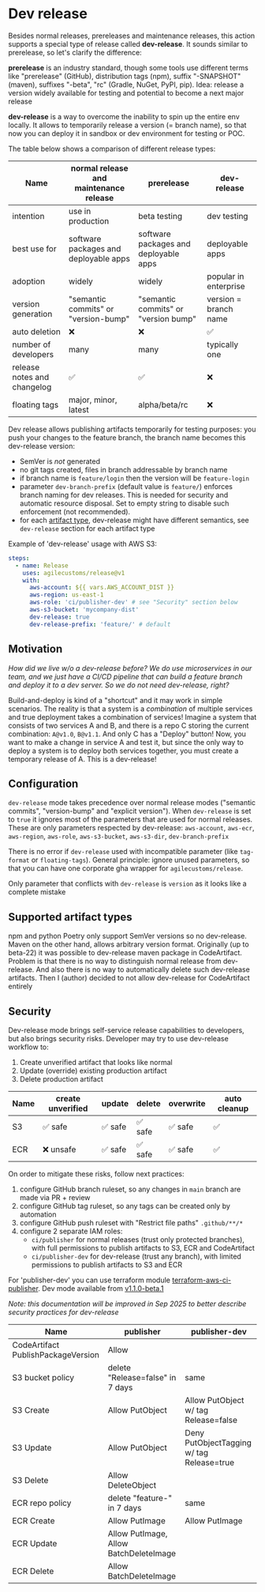 # Dev release

Besides normal releases, prereleases and maintenance releases, this action supports a special type of release called **dev-release**.
It sounds similar to prerelease, so let's clarify the difference:

**prerelease** is an industry standard, though some tools use different terms
like "prerelease" (GitHub), distribution tags (npm), suffix "-SNAPSHOT" (maven), suffixes "-beta", "rc" (Gradle, NuGet, PyPI, pip).
Idea: release a version widely available for testing and potential to become a next major release

**dev-release** is a way to overcome the inability to spin up the entire env locally.
It allows to temporarily release a version (= branch name), so that now you can deploy it in sandbox or dev environment for testing or POC.

The table below shows a comparison of different release types:

| Name                        | normal release and maintenance release | prerelease                            | dev-release           |
|-----------------------------|----------------------------------------|---------------------------------------|-----------------------|
| intention                   | use in production                      | beta testing                          | dev testing           |
| best use for                | software packages and deployable apps  | software packages and deployable apps | deployable apps       |
| adoption                    | widely                                 | widely                                | popular in enterprise |
| version generation          | "semantic commits" or "version-bump"   | "semantic commits" or "version bump"  | version = branch name |
| auto deletion               | ❌️                                     | ❌️                                    | ✅                     |
| number of developers        | many                                   | many                                  | typically one         |
| release notes and changelog | ✅                                      | ✅                                     | ❌️                    |
| floating tags               | major, minor, latest                   | alpha/beta/rc                         | ❌️                    |


Dev release allows publishing artifacts temporarily for testing purposes:
you push your changes to the feature branch, the branch name becomes this dev-release version:
- SemVer is _not_ generated
- no git tags created, files in branch addressable by branch name
- if branch name is `feature/login` then the version will be `feature-login`
- parameter `dev-branch-prefix` (default value is `feature/`) enforces branch naming for dev releases.
  This is needed for security and automatic resource disposal. Set to empty string to disable such enforcement (not recommended).
- for each [artifact type](./../artifact-types/index.md), dev-release might have different semantics, see `dev-release` section for each artifact type

Example of 'dev-release' usage with AWS S3:
```yaml
steps:
  - name: Release
    uses: agilecustoms/release@v1
    with:
      aws-account: ${{ vars.AWS_ACCOUNT_DIST }}
      aws-region: us-east-1
      aws-role: 'ci/publisher-dev' # see "Security" section below
      aws-s3-bucket: 'mycompany-dist'
      dev-release: true
      dev-release-prefix: 'feature/' # default
```

## Motivation

_How did we live w/o a dev-release before?
We do use microservices in our team, and we just have a CI/CD pipeline that can build a feature branch and deploy it to a dev server.
So we do not need dev-release, right?_

Build-and-deploy is kind of a "shortcut" and it may work in simple scenarios.
The reality is that a system is a _combination_ of multiple services and true deployment takes a combination of services!
Imagine a system that consists of two services A and B, and there is a repo C storing the current combination: `A@v1.0`, `B@v1.1`.
And only C has a "Deploy" button!
Now, you want to make a change in service A and test it, but since the only way to deploy a system is to deploy both services together,
you must create a temporary release of A. This is a dev-release!

## Configuration
 
`dev-release` mode takes precedence over normal release modes ("semantic commits", "version-bump" and "explicit version").
When `dev-release` is set to `true` it ignores most of the parameters that are used for normal releases.
These are only parameters respected by dev-release:
`aws-account`, `aws-ecr`, `aws-region`, `aws-role`, `aws-s3-bucket`, `aws-s3-dir`, `dev-branch-prefix`

There is no error if `dev-release` used with incompatible parameter (like `tag-format` or `floating-tags`).
General principle: ignore unused parameters, so that you can have one corporate gha wrapper for `agilecustoms/release`.

Only parameter that conflicts with `dev-release` is `version` as it looks like a complete mistake

## Supported artifact types

npm and python Poetry only support SemVer versions so no dev-release.
Maven on the other hand, allows arbitrary version format.
Originally (up to beta-22) it was possible to dev-release maven package in CodeArtifact.
Problem is that there is no way to distinguish normal release from dev-release.
And also there is no way to automatically delete such dev-release artifacts.
Then I (author) decided to not allow dev-release for CodeArtifact entirely

## Security

Dev-release mode brings self-service release capabilities to developers,
but also brings security risks. Developer may try to use dev-release workflow to:

1. Create unverified artifact that looks like normal
2. Update (override) existing production artifact
3. Delete production artifact

| Name | create unverified | update  | delete  | overwrite | auto cleanup |
|------|-------------------|---------|---------|-----------|--------------|
| S3   | ✅ safe            | ✅ safe  | ✅ safe  | ✅ safe    | ✅            |
| ECR  | ❌️ unsafe         | ✅ safe  | ✅ safe  | ✅ safe    | ✅            |

On order to mitigate these risks, follow next practices:

1. configure GitHub branch ruleset, so any changes in `main` branch are made via PR + review
2. configure GitHub tag ruleset, so any tags can be created only by automation
3. configure GitHub push ruleset with "Restrict file paths" `.github/**/*`
4. configure 2 separate IAM roles:
   - `ci/publisher` for normal releases (trust only protected branches), with full permissions to publish artifacts to S3, ECR and CodeArtifact
   - `ci/publisher-dev` for dev-release (trust any branch), with limited permissions to publish artifacts to S3 and ECR

For 'publisher-dev' you can use terraform module [terraform-aws-ci-publisher](https://github.com/agilecustoms/terraform-aws-ci-publisher).
Dev mode available from [v1.1.0-beta.1](https://github.com/agilecustoms/terraform-aws-ci-publisher/releases/tag/v1.1.0-beta.1) 

_Note: this documentation will be improved in Sep 2025 to better describe security practices for dev-release_

| Name                               | publisher                              | publisher-dev                             |
|------------------------------------|----------------------------------------|-------------------------------------------|
| CodeArtifact PublishPackageVersion | Allow                                  |                                           |
| S3 bucket policy                   | delete "Release=false" in 7 days       | same                                      |
| S3 Create                          | Allow PutObject                        | Allow PutObject w/ tag Release=false      |
| S3 Update                          | Allow PutObject                        | Deny PutObjectTagging w/ tag Release=true |
| S3 Delete                          | Allow DeleteObject                     |                                           |
| ECR repo policy                    | delete "feature-" in 7 days            | same                                      |
| ECR Create                         | Allow PutImage                         | Allow PutImage                            |
| ECR Update                         | Allow PutImage, Allow BatchDeleteImage |                                           |
| ECR Delete                         | Allow BatchDeleteImage                 |                                           |
